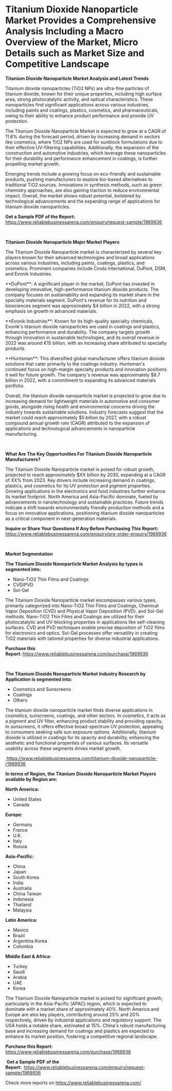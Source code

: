 <p><h1>Titanium Dioxide Nanoparticle Market Provides a Comprehensive Analysis Including a Macro Overview of the Market, Micro Details such as Market Size and Competitive Landscape</h1></p><p><strong>Titanium Dioxide Nanoparticle Market Analysis and Latest Trends</strong></p>
<p><p>Titanium dioxide nanoparticles (TiO2 NPs) are ultra-fine particles of titanium dioxide, known for their unique properties, including high surface area, strong photocatalytic activity, and optical characteristics. These nanoparticles find significant applications across various industries, including paints and coatings, plastics, cosmetics, and pharmaceuticals, owing to their ability to enhance product performance and provide UV protection.</p><p>The Titanium Dioxide Nanoparticle Market is expected to grow at a CAGR of 11.6% during the forecast period, driven by increasing demand in sectors like cosmetics, where TiO2 NPs are used for sunblock formulations due to their effective UV-filtering capabilities. Additionally, the expansion of the construction and automotive industries, which leverage these nanoparticles for their durability and performance enhancement in coatings, is further propelling market growth. </p><p>Emerging trends include a growing focus on eco-friendly and sustainable products, pushing manufacturers to explore bio-based alternatives to traditional TiO2 sources. Innovations in synthesis methods, such as green chemistry approaches, are also gaining traction to reduce environmental impact. Overall, the market shows robust potential, bolstered by technological advancements and the expanding range of applications for titanium dioxide nanoparticles.</p></p>
<p><strong>Get a Sample PDF of the Report:&nbsp;</strong> <a href="https://www.reliablebusinessarena.com/enquiry/request-sample/1969936?utm_campaign=2200&utm_medium=2&utm_source=Github&utm_content=ia&utm_term=31032025&utm_id=titanium-dioxide-nanoparticle">https://www.reliablebusinessarena.com/enquiry/request-sample/1969936</a></p>
<p>&nbsp;</p>
<p><strong>Titanium Dioxide Nanoparticle Major Market Players</strong></p>
<p><p>The Titanium Dioxide Nanoparticle market is characterized by several key players known for their advanced technologies and broad applications across various industries, including paints, coatings, plastics, and cosmetics. Prominent companies include Croda International, DuPont, DSM, and Evonik Industries.</p><p>**DuPont**: A significant player in the market, DuPont has invested in developing innovative, high-performance titanium dioxide products. The company focuses on sustainability and expanding its market share in the specialty materials segment. DuPont's revenue for its nutrition and biosciences segment was approximately $4 billion in 2022, with a strong emphasis on growth in advanced materials.</p><p>**Evonik Industries**: Known for its high-quality specialty chemicals, Evonik's titanium dioxide nanoparticles are used in coatings and plastics, enhancing performance and durability. The company targets growth through innovation in sustainable technologies, and its overall revenue in 2022 was around €15 billion, with an increasing share attributed to specialty products.</p><p>**Huntsman**: This diversified global manufacturer offers titanium dioxide solutions that cater primarily to the coatings industry. Huntsman's continued focus on high-margin specialty products and innovation positions it well for future growth. The company's revenue was approximately $8.7 billion in 2022, with a commitment to expanding its advanced materials portfolio.</p><p>Overall, the titanium dioxide nanoparticle market is projected to grow due to increasing demand for lightweight materials in automotive and consumer goods, alongside rising health and environmental concerns driving the industry towards sustainable solutions. Industry forecasts suggest that the market could reach approximately $5 billion by 2027, with a robust compound annual growth rate (CAGR) attributed to the expansion of applications and technological advancements in nanoparticle manufacturing.</p></p>
<p>&nbsp;</p>
<p><strong>What Are The Key Opportunities For Titanium Dioxide Nanoparticle Manufacturers?</strong></p>
<p><p>The Titanium Dioxide Nanoparticle market is poised for robust growth, projected to reach approximately $XX billion by 2030, expanding at a CAGR of XX% from 2023. Key drivers include increasing demand in coatings, plastics, and cosmetics for its UV protection and pigment properties. Growing applications in the electronics and food industries further enhance its market footprint. North America and Asia-Pacific dominate, fueled by advancements in nanotechnology and sustainable practices. Future trends indicate a shift towards environmentally friendly production methods and a focus on innovative applications, positioning titanium dioxide nanoparticles as a critical component in next-generation materials.</p></p>
<p><strong>Inquire or Share Your Questions If Any Before Purchasing This Report:</strong> <a href="https://www.reliablebusinessarena.com/enquiry/pre-order-enquiry/1969936?utm_campaign=2200&utm_medium=2&utm_source=Github&utm_content=ia&utm_term=31032025&utm_id=titanium-dioxide-nanoparticle">https://www.reliablebusinessarena.com/enquiry/pre-order-enquiry/1969936</a></p>
<p>&nbsp;</p>
<p><strong>Market Segmentation</strong></p>
<p><strong>The Titanium Dioxide Nanoparticle Market Analysis by types is segmented into:</strong></p>
<p><ul><li>Nano-TiO2 Thin Films and Coatings</li><li>CVD/PVD</li><li>Sol-Gel</li></ul></p>
<p><p>The Titanium Dioxide Nanoparticle market encompasses various types, primarily categorized into Nano-TiO2 Thin Films and Coatings, Chemical Vapor Deposition (CVD) and Physical Vapor Deposition (PVD), and Sol-Gel methods. Nano-TiO2 Thin Films and Coatings are utilized for their photocatalytic and UV-blocking properties in applications like self-cleaning surfaces. CVD and PVD techniques enable precise deposition of TiO2 films for electronics and optics. Sol-Gel processes offer versatility in creating TiO2 materials with tailored properties for diverse industrial applications.</p></p>
<p><strong>Purchase this Report:&nbsp;</strong><a href="https://www.reliablebusinessarena.com/purchase/1969936?utm_campaign=2200&utm_medium=2&utm_source=Github&utm_content=ia&utm_term=31032025&utm_id=titanium-dioxide-nanoparticle">https://www.reliablebusinessarena.com/purchase/1969936</a></p>
<p>&nbsp;</p>
<p><strong>The Titanium Dioxide Nanoparticle Market Industry Research by Application is segmented into:</strong></p>
<p><ul><li>Cosmetics and Sunscreens</li><li>Coatings</li><li>Others</li></ul></p>
<p><p>The titanium dioxide nanoparticle market finds diverse applications in cosmetics, sunscreens, coatings, and other sectors. In cosmetics, it acts as a pigment and UV filter, enhancing product stability and providing opacity. In sunscreens, it offers effective broad-spectrum UV protection, appealing to consumers seeking safe sun exposure options. Additionally, titanium dioxide is utilized in coatings for its opacity and durability, enhancing the aesthetic and functional properties of various surfaces. Its versatile usability across these segments drives market growth.</p></p>
<p><a href="https://www.reliablebusinessarena.com/titanium-dioxide-nanoparticle-r1969936?utm_campaign=2200&utm_medium=2&utm_source=Github&utm_content=ia&utm_term=31032025&utm_id=titanium-dioxide-nanoparticle">&nbsp;https://www.reliablebusinessarena.com/titanium-dioxide-nanoparticle-r1969936</a></p>
<p><strong>In terms of Region, the Titanium Dioxide Nanoparticle Market Players available by Region are:</strong></p>
<p>
    <p> <strong> North America: </strong>
        <ul>
            <li>United States</li>
            <li>Canada</li>
        </ul>
        </p> 
    <p> <strong> Europe: </strong>
        <ul>
            <li>Germany</li>
            <li>France</li>
            <li>U.K.</li>
            <li>Italy</li>
            <li>Russia</li>
        </ul>
        </p> 
    <p> <strong> Asia-Pacific: </strong>
        <ul>
            <li>China</li>
            <li>Japan</li>
            <li>South Korea</li>
            <li>India</li>
            <li>Australia</li>
            <li>China Taiwan</li>
            <li>Indonesia</li>
            <li>Thailand</li>
            <li>Malaysia</li>
        </ul>
        </p> 
    <p> <strong> Latin America: </strong>
        <ul>
            <li>Mexico</li>
            <li>Brazil</li>
            <li>Argentina Korea</li>
            <li>Colombia</li>
        </ul>
        </p> 
    <p> <strong> Middle East & Africa: </strong>
        <ul>
            <li>Turkey</li>
            <li>Saudi</li>
            <li>Arabia</li>
            <li>UAE</li>
            <li>Korea</li>
        </ul>
    </p>
    </p>
<p><p>The Titanium Dioxide Nanoparticle market is poised for significant growth, particularly in the Asia-Pacific (APAC) region, which is expected to dominate with a market share of approximately 40%. North America and Europe are also key players, contributing around 25% and 20% respectively, driven by industrial applications and regulatory support. The USA holds a notable share, estimated at 15%. China's robust manufacturing base and increasing demand for coatings and plastics are expected to enhance its market position, fostering a competitive regional landscape.</p></p>
<p><strong>Purchase this Report: </strong><a href="https://www.reliablebusinessarena.com/purchase/1969936?utm_campaign=2200&utm_medium=2&utm_source=Github&utm_content=ia&utm_term=31032025&utm_id=titanium-dioxide-nanoparticle">https://www.reliablebusinessarena.com/purchase/1969936</a></p>
<p>&nbsp;<strong>Get a Sample PDF of the Report:&nbsp;&nbsp;</strong><a href="https://www.reliablebusinessarena.com/enquiry/request-sample/1969936?utm_campaign=2200&utm_medium=2&utm_source=Github&utm_content=ia&utm_term=31032025&utm_id=titanium-dioxide-nanoparticle">https://www.reliablebusinessarena.com/enquiry/request-sample/1969936</a></p>
<p><strong></strong></p>
<p>Check more reports on <a href="https://www.reliablebusinessarena.com/?utm_campaign=2200&utm_medium=2&utm_source=Github&utm_content=ia&utm_term=31032025&utm_id=titanium-dioxide-nanoparticle">https://www.reliablebusinessarena.com/</a></p>
